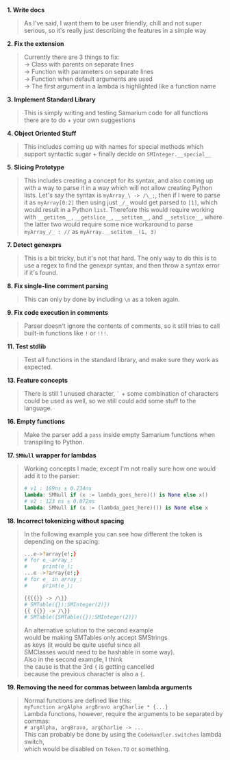 **1. Write docs**
> As I've said, I want them to be user friendly, chill and not super serious, so it's really just describing the features in a simple way

**2. Fix the extension**
> Currently there are 3 things to fix: <br>→ Class with parents on separate lines <br>→ Function with parameters on separate lines <br>→ Function when default arguments are used <br>→ The first argument in a lambda is highlighted like a function name

**3. Implement Standard Library**
> This is simply writing and testing Samarium code for all functions there are to do + your own suggestions

**4. Object Oriented Stuff**
> This includes coming up with names for special methods which support syntactic sugar + finally decide on `SMInteger.__special__`

**5. Slicing Prototype**
> This includes creating a concept for its syntax, and also coming up with a way to parse it in a way which will not allow creating Python lists. Let's say the syntax is `myArray_\ -> /\_;`, then if I were to parse it as `myArray[0:2]` then using just `_/_` would get parsed to `[1]`, which would result in a Python `list`. Therefore this would require working with `__getitem__`, `__getslice__`, `__setitem__`, and `__setslice__`, where the latter two would require some nice workaround to parse `myArray_/_ : //` as `myArray.__setitem__(1, 3)`

**7. Detect genexprs**
> This is a bit tricky, but it's not that hard. The only way to do this is to use a regex to find the genexpr syntax, and then throw a syntax error if it's found.

**8. Fix single-line comment parsing**
> This can only by done by including `\n` as a token again.

**9. Fix code execution in comments**
> Parser doesn't ignore the contents of comments, so it still tries to call built-in functions like `!` or `!!!`.

**11. Test stdlib**
> Test all functions in the standard library, and make sure they work as expected.

**13. Feature concepts**
> There is still 1 unused character, `` ` `` + some combination of characters could be used as well, so we still could add some stuff to the language.

**16. Empty functions**
> Make the parser add a `pass` inside empty Samarium functions when transpiling to Python.

**17. `SMNull` wrapper for lambdas**
> Working concepts I made, except I'm not really sure how one would add it to the parser:
> ```py
> # v1 : 169ns ± 0.234ns
> lambda: SMNull if (x := lambda_goes_here)() is None else x()
> # v2 : 123 ns ± 0.072ns
> lambda: SMNull if (x := (lambda_goes_here)()) is None else x

**18. Incorrect tokenizing without spacing**
> In the following example you can see how different the token is depending on the spacing:
> ```bash
> ...e->?array{e!;}
> # for e_-array_:
> #     print(e_);
> ...e ->?array{e!;}
> # for e_ in array_:
> #     print(e_);
> ```
> ```bash
> {{{{}} -> /\}}
> # SMTable({}):SMInteger(2)})
> {{ {{}} -> /\}}
> # SMTable({SMTable({}):SMInteger(2)})
> ```
> An alternative solution to the second example<br>
> would be making SMTables only accept SMStrings<br>
> as keys (it would be quite useful since all<br>
> SMClasses would need to be hashable in some way).<br>
> Also in the second example, I think<br>
> the cause is that the 3rd `{` is getting cancelled<br>
> because the previous character is also a `{`.

**19. Removing the need for commas between lambda arguments**
> Normal functions are defined like this:<br>
> `myFunction argAlpha argBravo argCharlie * {...}`<br>
> Lambda functions, however, require the arguments to be separated by commas:<br>
> `# argAlpha, argBravo, argCharlie -> ...`<br>
> This can probably be done by using the `CodeHandler.switches` lambda switch,<br>
> which would be disabled on `Token.TO` or something.
